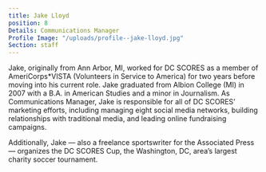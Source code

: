 ```yaml
---
title: Jake Lloyd
position: 8
Details: Communications Manager
Profile Image: "/uploads/profile--jake-lloyd.jpg"
Section: staff
---
```


Jake, originally from Ann Arbor, MI, worked for DC SCORES as a member of AmeriCorps*VISTA (Volunteers in Service to America) for two years before moving into his current role. Jake graduated from Albion College (MI) in 2007 with a B.A. in American Studies and a minor in Journalism. As Communications Manager, Jake is responsible for all of DC SCORES’ marketing efforts, including managing eight social media networks, building relationships with traditional media, and leading online fundraising campaigns.

Additionally, Jake — also a freelance sportswriter for the Associated Press — organizes the DC SCORES Cup, the Washington, DC, area’s largest charity soccer tournament.